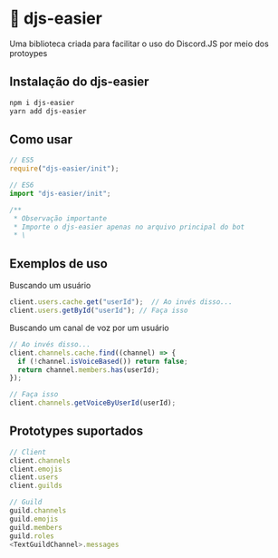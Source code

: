 # 📃 djs-easier

Uma biblioteca criada para facilitar o uso do Discord.JS por meio dos protoypes

## Instalação do djs-easier

```sh
npm i djs-easier
yarn add djs-easier
```

## Como usar

```js
// ES5
require("djs-easier/init");

// ES6
import "djs-easier/init";

/**
 * Observação importante
 * Importe o djs-easier apenas no arquivo principal do bot
 * \
```

## Exemplos de uso

Buscando um usuário

```js
client.users.cache.get("userId");  // Ao invés disso...
client.users.getById("userId"); // Faça isso
```

Buscando um canal de voz por um usuário

```js
// Ao invés disso...
client.channels.cache.find((channel) => {
  if (!channel.isVoiceBased()) return false;
  return channel.members.has(userId);
});

// Faça isso
client.channels.getVoiceByUserId(userId);
```

## Prototypes suportados

```js
// Client
client.channels
client.emojis
client.users
client.guilds

// Guild
guild.channels
guild.emojis
guild.members
guild.roles
<TextGuildChannel>.messages
```

